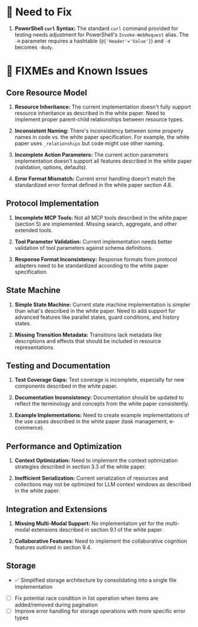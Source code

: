 # 🔧 Need to Fix

1.  **PowerShell `curl` Syntax:** The standard `curl` command provided for testing needs adjustment for PowerShell's `Invoke-WebRequest` alias. The `-H` parameter requires a hashtable (`@{'Header'='Value'}`) and `-d` becomes `-Body`. 

# 🚨 FIXMEs and Known Issues

## Core Resource Model

1. **Resource Inheritance:** The current implementation doesn't fully support resource inheritance as described in the white paper. Need to implement proper parent-child relationships between resource types.

2. **Inconsistent Naming:** There's inconsistency between some property names in code vs. the white paper specification. For example, the white paper uses `_relationships` but code might use other naming.

3. **Incomplete Action Parameters:** The current action parameters implementation doesn't support all features described in the white paper (validation, options, defaults).

4. **Error Format Mismatch:** Current error handling doesn't match the standardized error format defined in the white paper section 4.8.

## Protocol Implementation

1. **Incomplete MCP Tools:** Not all MCP tools described in the white paper (section 5) are implemented. Missing search, aggregate, and other extended tools.

2. **Tool Parameter Validation:** Current implementation needs better validation of tool parameters against schema definitions.

3. **Response Format Inconsistency:** Response formats from protocol adapters need to be standardized according to the white paper specification.

## State Machine

1. **Simple State Machine:** Current state machine implementation is simpler than what's described in the white paper. Need to add support for advanced features like parallel states, guard conditions, and history states.

2. **Missing Transition Metadata:** Transitions lack metadata like descriptions and effects that should be included in resource representations.

## Testing and Documentation

1. **Test Coverage Gaps:** Test coverage is incomplete, especially for new components described in the white paper.

2. **Documentation Inconsistency:** Documentation should be updated to reflect the terminology and concepts from the white paper consistently.

3. **Example Implementations:** Need to create example implementations of the use cases described in the white paper (task management, e-commerce).

## Performance and Optimization

1. **Context Optimization:** Need to implement the context optimization strategies described in section 3.3 of the white paper.

2. **Inefficient Serialization:** Current serialization of resources and collections may not be optimized for LLM context windows as described in the white paper.

## Integration and Extensions

1. **Missing Multi-Modal Support:** No implementation yet for the multi-modal extensions described in section 9.1 of the white paper.

2. **Collaborative Features:** Need to implement the collaborative cognition features outlined in section 9.4.

## Storage

- ✅ Simplified storage architecture by consolidating into a single file implementation
- [ ] Fix potential race condition in list operation when items are added/removed during pagination
- [ ] Improve error handling for storage operations with more specific error types 